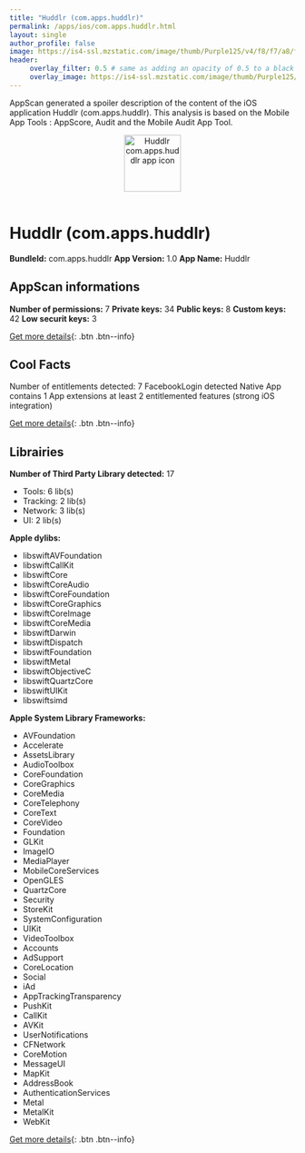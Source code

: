 ```yaml
---
title: "Huddlr (com.apps.huddlr)"
permalink: /apps/ios/com.apps.huddlr.html
layout: single
author_profile: false
image: https://is4-ssl.mzstatic.com/image/thumb/Purple125/v4/f8/f7/a8/f8f7a832-8f41-da9e-d77d-f4ff24e756f1/AppIcon-0-0-1x_U007emarketing-0-0-0-5-0-0-sRGB-0-0-0-GLES2_U002c0-512MB-85-220-0-0.jpeg/512x512bb.jpg
header: 
     overlay_filter: 0.5 # same as adding an opacity of 0.5 to a black background
     overlay_image: https://is4-ssl.mzstatic.com/image/thumb/Purple125/v4/f8/f7/a8/f8f7a832-8f41-da9e-d77d-f4ff24e756f1/AppIcon-0-0-1x_U007emarketing-0-0-0-5-0-0-sRGB-0-0-0-GLES2_U002c0-512MB-85-220-0-0.jpeg/512x512bb.jpg
---
```

AppScan generated a spoiler description of the content of the iOS application Huddlr (com.apps.huddlr). This analysis is based on the Mobile App Tools : AppScore, Audit and the Mobile Audit App Tool.

  
  
<div style="text-align: center;"><img src="https://is4-ssl.mzstatic.com/image/thumb/Purple125/v4/f8/f7/a8/f8f7a832-8f41-da9e-d77d-f4ff24e756f1/AppIcon-0-0-1x_U007emarketing-0-0-0-5-0-0-sRGB-0-0-0-GLES2_U002c0-512MB-85-220-0-0.jpeg/512x512bb.jpg" width="100" height="100" alt="Huddlr com.apps.huddlr app icon"></div></br>
  
# Huddlr (com.apps.huddlr)

**BundleId:** com.apps.huddlr
**App Version:** 1.0
**App Name:** Huddlr


## AppScan informations 

**Number of permissions:** 7
**Private keys:** 34
**Public keys:** 8
**Custom keys:** 42
**Low securit keys:** 3
  
[Get more details](/pricing.html){: .btn .btn--info}

## Cool Facts

Number of entitlements detected: 7
FacebookLogin detected
Native App
contains 1 App extensions
at least 2 entitlemented features (strong iOS integration)
  
[Get more details](/pricing.html){: .btn .btn--info}

## Librairies 
**Number of Third Party Library detected:** 17
- Tools: 6 lib(s)
- Tracking: 2 lib(s)
- Network: 3 lib(s)
- UI: 2 lib(s)

**Apple dylibs:**
- libswiftAVFoundation
- libswiftCallKit
- libswiftCore
- libswiftCoreAudio
- libswiftCoreFoundation
- libswiftCoreGraphics
- libswiftCoreImage
- libswiftCoreMedia
- libswiftDarwin
- libswiftDispatch
- libswiftFoundation
- libswiftMetal
- libswiftObjectiveC
- libswiftQuartzCore
- libswiftUIKit
- libswiftsimd


**Apple System Library Frameworks:**
- AVFoundation
- Accelerate
- AssetsLibrary
- AudioToolbox
- CoreFoundation
- CoreGraphics
- CoreMedia
- CoreTelephony
- CoreText
- CoreVideo
- Foundation
- GLKit
- ImageIO
- MediaPlayer
- MobileCoreServices
- OpenGLES
- QuartzCore
- Security
- StoreKit
- SystemConfiguration
- UIKit
- VideoToolbox
- Accounts
- AdSupport
- CoreLocation
- Social
- iAd
- AppTrackingTransparency
- PushKit
- CallKit
- AVKit
- UserNotifications
- CFNetwork
- CoreMotion
- MessageUI
- MapKit
- AddressBook
- AuthenticationServices
- Metal
- MetalKit
- WebKit


  
[Get more details](/pricing.html){: .btn .btn--info}

